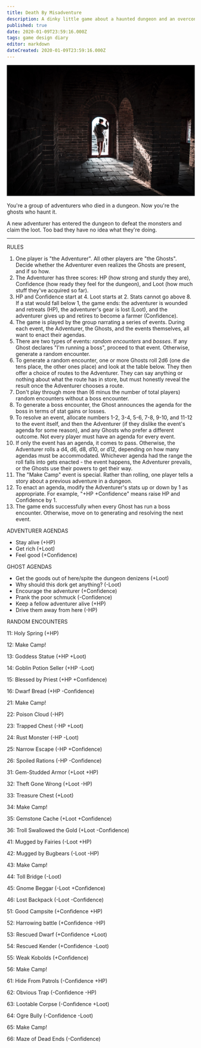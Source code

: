 ```yaml
---
title: Death By Misadventure
description: A dinky little game about a haunted dungeon and an overconfident adventurer
published: true
date: 2020-01-09T23:59:16.000Z
tags: game design diary
editor: markdown
dateCreated: 2020-01-09T23:59:16.000Z
---
```


![Featured Image](death-by-misadventure.jpg)

You're a group of adventurers who died in a dungeon. Now you're the ghosts who haunt it.

A new adventurer has entered the dungeon to defeat the monsters and claim the loot. Too bad they have no idea what they're doing.

----

RULES

1. One player is "the Adventurer". All other players are "the Ghosts". Decide whether the Adventurer even realizes the Ghosts are present, and if so how.
2. The Adventurer has three scores: HP (how strong and sturdy they are), Confidence (how ready they feel for the dungeon), and Loot (how much stuff they've acquired so far).
3. HP and Confidence start at 4. Loot starts at 2. Stats cannot go above 8. If a stat would fall below 1, the game ends: the adventurer is wounded and retreats (HP), the adventurer's gear is lost (Loot), and the adventurer gives up and retires to become a farmer (Confidence).
4. The game is played by the group narrating a series of events. During each event, the Adventurer, the Ghosts, and the events themselves, all want to enact their agendas.
5. There are two types of events: _random encounters_ and _bosses_. If any Ghost declares "I'm running a boss", proceed to that event.  Otherwise, generate a random encounter.
6. To generate a random encounter, one or more Ghosts roll 2d6 (one die tens place, the other ones place) and look at the table below. They then offer a choice of routes to the Adventurer. They can say anything or nothing about what the route has in store, but must honestly reveal the result once the Adventurer chooses a route.
7. Don't play through more than (6 minus the number of total players) random encounters without a boss encounter.
8. To generate a boss encounter, the Ghost announces the agenda for the boss in terms of stat gains or losses.
9. To resolve an event, allocate numbers 1-2, 3-4, 5-6, 7-8, 9-10, and 11-12 to the event itself, and then the Adventurer (if they dislike the event's agenda for some reason), and any Ghosts who prefer a different outcome. Not every player must have an agenda for every event.
10. If only the event has an agenda, it comes to pass. Otherwise, the Adventurer rolls a d4, d6, d8, d10, or d12, depending on how many agendas must be accommodated. Whichever agenda had the range the roll falls into gets enacted - the event happens, the Adventurer prevails, or the Ghosts use their powers to get their way.
11. The "Make Camp" event is special. Rather than rolling, one player tells a story about a previous adventure in a dungeon.
12. To enact an agenda, modify the Adventurer's stats up or down by 1 as appropriate. For example, "+HP +Confidence" means raise HP and Confidence by 1.
13. The game ends successfully when every Ghost has run a boss encounter. Otherwise, move on to generating and resolving the next event.

ADVENTURER AGENDAS

* Stay alive (+HP)
* Get rich (+Loot)
* Feel good (+Confidence)

GHOST AGENDAS

* Get the goods out of here/spite the dungeon denizens (+Loot)
* Why should this dork get anything? (-Loot)
* Encourage the adventurer (+Confidence)
* Prank the poor schmuck (-Confidence)
* Keep a fellow adventurer alive (+HP)
* Drive them away from here (-HP)

RANDOM ENCOUNTERS

11: Holy Spring (+HP)

12: Make Camp!

13: Goddess Statue (+HP +Loot)

14: Goblin Potion Seller (+HP -Loot)

15: Blessed by Priest (+HP +Confidence)

16: Dwarf Bread (+HP -Confidence)

21: Make Camp!

22: Poison Cloud (-HP)

23: Trapped Chest (-HP +Loot)

24: Rust Monster (-HP -Loot)

25: Narrow Escape (-HP +Confidence)

26: Spoiled Rations (-HP -Confidence)

31: Gem-Studded Armor (+Loot +HP)

32: Theft Gone Wrong (+Loot -HP)

33: Treasure Chest (+Loot)

34: Make Camp!

35: Gemstone Cache (+Loot +Confidence)

36: Troll Swallowed the Gold (+Loot -Confidence)

41: Mugged by Fairies (-Loot +HP)

42: Mugged by Bugbears (-Loot -HP)

43: Make Camp!

44: Toll Bridge (-Loot)

45: Gnome Beggar (-Loot +Confidence)

46: Lost Backpack (-Loot -Confidence)

51: Good Campsite (+Confidence +HP)

52: Harrowing battle (+Confidence -HP)

53: Rescued Dwarf (+Confidence +Loot)

54: Rescued Kender (+Confidence -Loot)

55: Weak Kobolds (+Confidence)

56: Make Camp!

61: Hide From Patrols (-Confidence +HP)

62: Obvious Trap (-Confidence -HP)

63: Lootable Corpse (-Confidence +Loot)

64: Ogre Bully (-Confidence -Loot)

65: Make Camp!

66: Maze of Dead Ends (-Confidence)


    